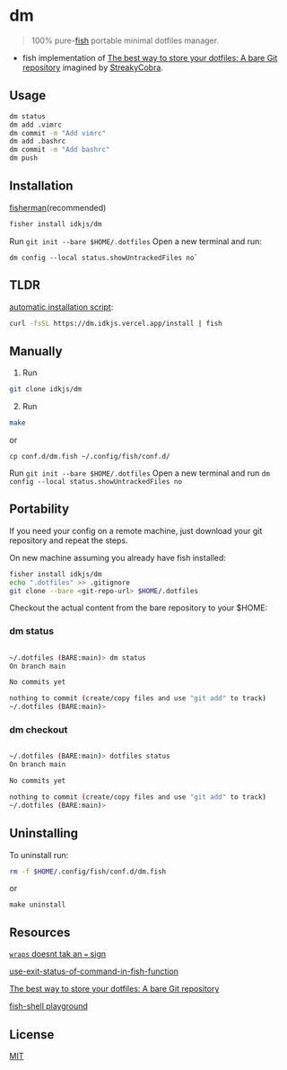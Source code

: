 

# dm

> 100% pure-<a href="https://fishshell.com" title="Portable Minimal Dotfiles ">fish</a> portable minimal dotfiles manager.

- fish implementation of [The best way to store your dotfiles: A bare Git repository](https://www.atlassian.com/git/tutorials/dotfiles) imagined by [StreakyCobra](https://news.ycombinator.com/item?id=11071754).
## Usage

```bash
dm status
dm add .vimrc
dm commit -m "Add vimrc"
dm add .bashrc
dm commit -m "Add bashrc"
dm push
```
## Installation

[fisherman](https://github.com/jorgebucaran/fisher)(recommended)

```bash
fisher install idkjs/dm
```

Run `git init --bare $HOME/.dotfiles`
Open a new terminal and run:

```
dm config --local status.showUntrackedFiles no`
```
## TLDR
[automatic installation script](./scripts/dotfiles-install.fish):

```bash
curl -fsSL https://dm.idkjs.vercel.app/install | fish
```

## Manually

1. Run
```bash
git clone idkjs/dm
```
2. Run
```bash
make
```
or

```
cp conf.d/dm.fish ~/.config/fish/conf.d/
```

Run `git init --bare $HOME/.dotfiles`
Open a new terminal and run `dm config --local status.showUntrackedFiles no`


## Portability

If you need your config on a remote machine, just download your git repository and repeat the steps.

On new machine assuming you already have fish installed:

```bash
fisher install idkjs/dm
echo ".dotfiles" >> .gitignore
git clone --bare <git-repo-url> $HOME/.dotfiles
```

Checkout the actual content from the bare repository to your $HOME:

### dm status
```bash

~/.dotfiles (BARE:main)> dm status
On branch main

No commits yet

nothing to commit (create/copy files and use "git add" to track)
~/.dotfiles (BARE:main)>
```
### dm checkout
```bash

~/.dotfiles (BARE:main)> dotfiles status
On branch main

No commits yet

nothing to commit (create/copy files and use "git add" to track)
~/.dotfiles (BARE:main)>
```

## Uninstalling

To uninstall run:

```bash
rm -f $HOME/.config/fish/conf.d/dm.fish
```
or
```
make uninstall
```

## Resources
[`wraps` doesnt tak an `=` sign](https://fishshell.com/docs/current/cmds/alias.html?highlight=wraps#example)

[use-exit-status-of-command-in-fish-function](https://dev.to/talha131/use-exit-status-of-command-in-fish-function-2lj1)

[The best way to store your dotfiles: A bare Git repository](https://www.atlassian.com/git/tutorials/dotfiles)

[fish-shell playground](https://rootnroll.com/d/fish-shell/)

## License

[MIT](LICENSE.md)
